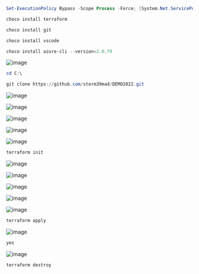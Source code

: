
```powershell
Set-ExecutionPolicy Bypass -Scope Process -Force; [System.Net.ServicePointManager]::SecurityProtocol = [System.Net.ServicePointManager]::SecurityProtocol -bor 3072; iex ((New-Object System.Net.WebClient).DownloadString('https://community.chocolatey.org/install.ps1'))
```
```powershell
choco install terraform
```
```powershell
choco install git
```
```powershell
choco install vscode
```
```powershell
choco install azure-cli --version=2.0.79
```

![image](https://user-images.githubusercontent.com/79700810/152991466-d80561df-8311-4495-91ab-209005325a8c.png)

```powershell
cd C:\

git clone https://github.com/storm39mad/DEMO2022.git
```

![image](https://user-images.githubusercontent.com/79700810/152991858-3085cbdb-0730-41e4-b969-1b617aa0b68c.png)


![image](https://user-images.githubusercontent.com/79700810/152991910-80f1dccd-6779-443f-a4a9-f8a2d863c80d.png)

![image](https://user-images.githubusercontent.com/79700810/152991976-4cd3dbfb-e4aa-4b9f-bce1-15ad3ae4e860.png)




![image](https://user-images.githubusercontent.com/79700810/152992386-0c5ed540-a54b-47e1-85cf-fb4f67e3fd10.png)


![image](https://user-images.githubusercontent.com/79700810/152992126-e609b36b-7f75-4260-b413-da271a6620d3.png)


```powershell
terraform init
```



![image](https://user-images.githubusercontent.com/79700810/152992752-9c43289e-2d23-47c7-9de8-9b60004df629.png)



![image](https://user-images.githubusercontent.com/79700810/152995696-d8a4c051-bc3d-4616-8a61-f70890cc286d.png)

![image](https://user-images.githubusercontent.com/79700810/152995939-6f3363d3-ba6f-47ae-81f2-94333213c083.png)

![image](https://user-images.githubusercontent.com/79700810/152996116-b00bab67-d548-4c77-9b26-3fea462495a1.png)

![image](https://user-images.githubusercontent.com/79700810/152996429-086839d5-c03a-43c2-84b0-787409f23ede.png)

```powershell
terraform apply
```
![image](https://user-images.githubusercontent.com/79700810/153000909-fcde95bd-2ad5-4ecb-9b81-19071c35b4a4.png)

```powershell
yes
```

![image](https://user-images.githubusercontent.com/79700810/153001108-d7cd7070-025f-4351-8c67-57399546e041.png)

```powershell
terraform destroy
```
